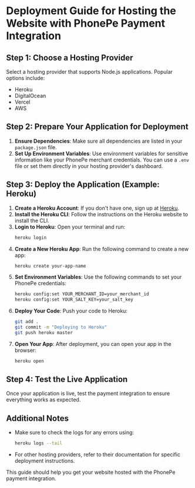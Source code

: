 # Deployment Guide for Hosting the Website with PhonePe Payment Integration

## Step 1: Choose a Hosting Provider
Select a hosting provider that supports Node.js applications. Popular options include:
- Heroku
- DigitalOcean
- Vercel
- AWS

## Step 2: Prepare Your Application for Deployment
1. **Ensure Dependencies**: Make sure all dependencies are listed in your `package.json` file.
2. **Set Up Environment Variables**: Use environment variables for sensitive information like your PhonePe merchant credentials. You can use a `.env` file or set them directly in your hosting provider's dashboard.

## Step 3: Deploy the Application (Example: Heroku)
1. **Create a Heroku Account**: If you don't have one, sign up at [Heroku](https://www.heroku.com/).
2. **Install the Heroku CLI**: Follow the instructions on the Heroku website to install the CLI.
3. **Login to Heroku**: Open your terminal and run:
   ```bash
   heroku login
   ```
4. **Create a New Heroku App**: Run the following command to create a new app:
   ```bash
   heroku create your-app-name
   ```
5. **Set Environment Variables**: Use the following commands to set your PhonePe credentials:
   ```bash
   heroku config:set YOUR_MERCHANT_ID=your_merchant_id
   heroku config:set YOUR_SALT_KEY=your_salt_key
   ```
6. **Deploy Your Code**: Push your code to Heroku:
   ```bash
   git add .
   git commit -m "Deploying to Heroku"
   git push heroku master
   ```
7. **Open Your App**: After deployment, you can open your app in the browser:
   ```bash
   heroku open
   ```

## Step 4: Test the Live Application
Once your application is live, test the payment integration to ensure everything works as expected.

## Additional Notes
- Make sure to check the logs for any errors using:
  ```bash
  heroku logs --tail
  ```
- For other hosting providers, refer to their documentation for specific deployment instructions.

This guide should help you get your website hosted with the PhonePe payment integration.

